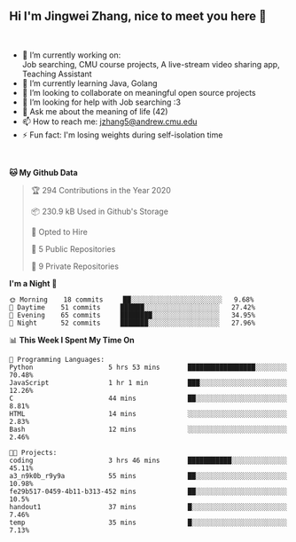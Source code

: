 Hi I'm Jingwei Zhang, nice to meet you here 👋
---
<br>


- 🔭 I’m currently working on: <br>
    Job searching, CMU course projects, A live-stream video sharing app, Teaching Assistant
- 🌱 I’m currently learning Java, Golang
- 👯 I’m looking to collaborate on meaningful open source projects
- 🤔 I’m looking for help with Job searching :3
- 💬 Ask me about the meaning of life (42)
- 📫 How to reach me: jzhang5@andrew.cmu.edu
- ⚡ Fun fact: I'm losing weights during self-isolation time
<br>

<!--START_SECTION:waka-->
**🐱 My Github Data** 

> 🏆 294 Contributions in the Year 2020
 > 
> 📦 230.9 kB Used in Github's Storage 
 > 
> 💼 Opted to Hire
 > 
> 📜 5 Public Repositories
 > 
> 🔑 9 Private Repositories 

**I'm a Night 🦉** 

```text
🌞 Morning    18 commits     ██░░░░░░░░░░░░░░░░░░░░░░░   9.68% 
🌆 Daytime    51 commits     ██████░░░░░░░░░░░░░░░░░░░   27.42% 
🌃 Evening    65 commits     ████████░░░░░░░░░░░░░░░░░   34.95% 
🌙 Night      52 commits     ███████░░░░░░░░░░░░░░░░░░   27.96%

```


📊 **This Week I Spent My Time On** 

```text
💬 Programming Languages: 
Python                   5 hrs 53 mins       █████████████████░░░░░░░░   70.48% 
JavaScript               1 hr 1 min          ███░░░░░░░░░░░░░░░░░░░░░░   12.26% 
C                        44 mins             ██░░░░░░░░░░░░░░░░░░░░░░░   8.81% 
HTML                     14 mins             ░░░░░░░░░░░░░░░░░░░░░░░░░   2.83% 
Bash                     12 mins             ░░░░░░░░░░░░░░░░░░░░░░░░░   2.46%

🐱‍💻 Projects: 
coding                   3 hrs 46 mins       ███████████░░░░░░░░░░░░░░   45.11% 
a3_n9k0b_r9y9a           55 mins             ██░░░░░░░░░░░░░░░░░░░░░░░   10.98% 
fe29b517-0459-4b11-b313-452 mins             ██░░░░░░░░░░░░░░░░░░░░░░░   10.5% 
handout1                 37 mins             █░░░░░░░░░░░░░░░░░░░░░░░░   7.46% 
temp                     35 mins             █░░░░░░░░░░░░░░░░░░░░░░░░   7.13%

```


<!--END_SECTION:waka-->
